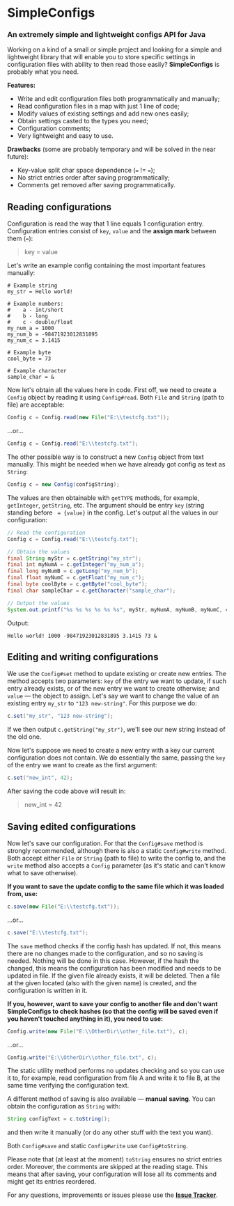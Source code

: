 # SimpleConfigs
### An extremely simple and lightweight configs API for Java

Working on a kind of a small or simple project and looking for a simple and lightweight library that will enable you to store specific settings in configuration files with ability to then read those easily? **SimpleConfigs** is probably what you need.

**Features:**
* Write and edit configuration files both programmatically and manually;
* Read configuration files in a map with just 1 line of code;
* Modify values of existing settings and add new ones easily;
* Obtain settings casted to the types you need;
* Configuration comments;
* Very lightweight and easy to use.
    
**Drawbacks** (some are probably temporary and will be solved in the near future):
* Key-value split char space dependence (`=` != ` = `);
* No strict entries order after saving programmatically;
* Comments get removed after saving programmatically.
    
    
## Reading configurations
Configuration is read the way that 1 line equals 1 configuration entry.
Configuration entries consist of `key`, `value` and the **assign mark** between them (` = `):
> key = value

Let's write an example config containing the most important features manually:
```
# Example string
my_str = Hello world!

# Example numbers:
#    a - int/short
#    b - long
#    c - double/float
my_num_a = 1000
my_num_b = -98471923012831895
my_num_c = 3.1415

# Example byte
cool_byte = 73

# Example character
sample_char = &
```

Now let's obtain all the values here in code.
First off, we need to create a `Config` object by reading it using `Config#read`. Both `File` and `String` (path to file) are acceptable:

```java
Config c = Config.read(new File("E:\\testcfg.txt"));
```
...or...
```java
Config c = Config.read("E:\\testcfg.txt");
```

The other possible way is to construct a new `Config` object from text manually. This might be needed when we have already got config as text as `String`:
```java
Config c = new Config(configString);
```

The values are then obtainable with `getTYPE` methods, for example, `getInteger`, `getString`, etc. The argument should be entry `key` (string standing before ` = {value}` in the config. Let's output all the values in our configuration:

```java
// Read the configuration
Config c = Config.read("E:\\testcfg.txt");

// Obtain the values
final String myStr = c.getString("my_str");
final int myNumA = c.getInteger("my_num_a");
final long myNumB = c.getLong("my_num_b");
final float myNumC = c.getFloat("my_num_c");
final byte coolByte = c.getByte("cool_byte");
final char sampleChar = c.getCharacter("sample_char");

// Output the values
System.out.printf("%s %s %s %s %s %s", myStr, myNumA, myNumB, myNumC, coolByte, sampleChar);
```

Output:

`Hello world! 1000 -98471923012831895 3.1415 73 &`


## Editing and writing configurations
We use the `Config#set` method to update existing or create new entries. The method accepts two parameters: `key` of the entry we want to update, if such entry already exists, or of the new entry we want to create otherwise; and `value` — the object to assign. Let's say we want to change the value of an existing entry `my_str` to `"123 new-string"`. For this purpose we do:
```java
c.set("my_str", "123 new-string");
```

If we then output `c.getString("my_str")`, we'll see our new string instead of the old one.

Now let's suppose we need to create a new entry with a key our current configuration does not contain. We do essentially the same, passing the `key` of the entry we want to create as the first argument:
```java
c.set("new_int", 42);
```

After saving the code above will result in:
> new_int = 42

## Saving edited configurations
Now let's save our configuration. For that the `Config#save` method is strongly recommended, although there is also a static `Config#write` method. Both accept either `File` or `String` (path to file) to write the config to, and the `write` method also accepts a `Config` parameter (as it's static and can't know what to save otherwise).


**If you want to save the update config to the same file which it was loaded from, use:**
```java
c.save(new File("E:\\testcfg.txt"));
```
...or...
```java
c.save("E:\\testcfg.txt");
```

The `save` method checks if the config hash has updated. If not, this means there are no changes made to the configuration, and so no saving is needed. Nothing will be done in this case. However, if the hash the changed, this means the configuration has been modified and needs to be updated in file. If the given file already exists, it will be deleted. Then a file at the given located (also with the given name) is created, and the configuration is written in it.


**If you, however, want to save your config to another file and don't want SimpleConfigs to check hashes (so that the config will be saved even if you haven't touched anything in it), you need to use:**

```java
Config.write(new File("E:\\OtherDir\\other_file.txt"), c);
```
...or...
```java
Config.write("E:\\OtherDir\\other_file.txt", c);
```

The static utility method performs no updates checking and so you can use it to, for example, read configuration from file A and write it to file B, at the same time verifying the configuration text.


A different method of saving is also available — **manual saving**.
You can obtain the configuration as `String` with:
```java
String configText = c.toString();
```
and then write it manually (or do any other stuff with the text you want).


Both `Config#save` and static `Config#write` use `Config#toString`.


Please note that (at least at the moment) `toString` ensures no strict entries order. Moreover, the comments are skipped at the reading stage. This means that after saving, your configuration will lose all its comments and might get its entries reordered.


For any questions, improvements or issues please use the **[Issue Tracker](https://github.com/MeGysssTaa/SimpleConfigs/issues)**.
